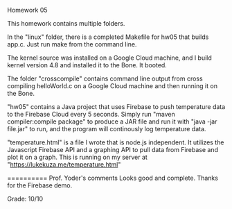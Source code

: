 Homework 05

This homework contains multiple folders.

In the "linux" folder, there is a completed Makefile for hw05 that builds app.c.  Just run make from the command line.

The kernel source was installed on a Google Cloud machine, and I build kernel version 4.8 and installed it to the Bone.  It booted.

The folder "crosscompile" contains command line output from cross compiling helloWorld.c on a Google Cloud machine and then running it on the Bone.

"hw05" contains a Java project that uses Firebase to push temperature data to the Firebase Cloud every 5 seconds. Simply run "maven compiler:compile package" to produce a JAR file and run it with "java -jar file.jar" to run, and the program will continously log temperature data.  

"temperature.html" is a file I wrote that is node.js independent.  It utilizes the Javascript Firebase API and a graphing API to pull data from Firebase and plot it on a graph.  This is running on my server at "https://lukekuza.me/temperature.html"

==========
Prof. Yoder's comments
Looks good and complete.
Thanks for the Firebase demo.

Grade:  10/10
